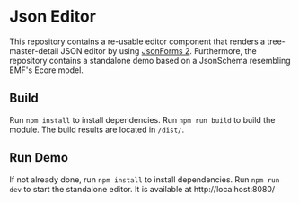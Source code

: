 # Json Editor
This repository contains a re-usable editor component that renders a tree-master-detail JSON editor by using [JsonForms 2](https://github.com/eclipsesource/jsonforms/tree/jsonforms2).
Furthermore, the repository contains a standalone demo based on a JsonSchema resembling EMF's Ecore model.

## Build
Run `npm install` to install dependencies.
Run `npm run build` to build the module. The build results are located in `/dist/`.

## Run Demo
If not already done, run `npm install` to install dependencies.
Run `npm run dev` to start the standalone editor. It is available at http://localhost:8080/
